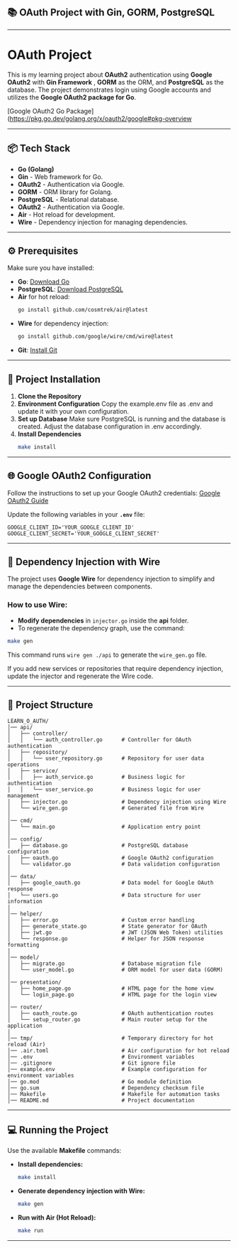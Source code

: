## 📚 **OAuth Project with Gin, GORM, PostgreSQL**

---

# **OAuth Project**

This is my learning project about **OAuth2** authentication using **Google OAuth2** with **Gin Framework** , **GORM** as the ORM, and **PostgreSQL** as the database. The project demonstrates login using Google accounts and utilizes the **Google OAuth2 package for Go**.

[Google OAuth2 Go Package](https://pkg.go.dev/golang.org/x/oauth2/google#pkg-overview

---

## 📦 **Tech Stack**

- **Go (Golang)**
- **Gin** - Web framework for Go.
- **OAuth2** - Authentication via Google.
- **GORM** - ORM library for Golang.
- **PostgreSQL** - Relational database.
- **OAuth2** - Authentication via Google.
- **Air** - Hot reload for development.
- **Wire** - Dependency injection for managing dependencies.

---

## ⚙️ **Prerequisites**

Make sure you have installed:

- **Go**: [Download Go](https://go.dev/dl/)
- **PostgreSQL**: [Download PostgreSQL](https://www.postgresql.org/download/)
- **Air** for hot reload:
  ```bash
  go install github.com/cosmtrek/air@latest
  ```
- **Wire** for dependency injection:
  ```bash
  go install github.com/google/wire/cmd/wire@latest
  ```
- **Git**: [Install Git](https://git-scm.com/downloads)

---

## 🚀 **Project Installation**

1. **Clone the Repository**
2. **Environment Configuration**
   Copy the example.env file as .env and update it with your own configuration.
3. **Set up Database**
   Make sure PostgreSQL is running and the database is created. Adjust the database configuration in .env accordingly.
4. **Install Dependencies**
   ```bash
   make install
   ```

---

## 🌐 **Google OAuth2 Configuration**

Follow the instructions to set up your Google OAuth2 credentials:
[Google OAuth2 Guide](https://developers.google.com/identity/protocols/oauth2)

Update the following variables in your **`.env`** file:

```env
GOOGLE_CLIENT_ID='YOUR_GOOGLE_CLIENT_ID'
GOOGLE_CLIENT_SECRET='YOUR_GOOGLE_CLIENT_SECRET'
```

---

## 🔧 **Dependency Injection with Wire**

The project uses **Google Wire** for dependency injection to simplify and manage the dependencies between components.

### How to use Wire:

- **Modify dependencies** in `injector.go` inside the **api** folder.
- To regenerate the dependency graph, use the command:

```bash
make gen
```

This command runs `wire gen ./api` to generate the `wire_gen.go` file.

If you add new services or repositories that require dependency injection, update the injector and regenerate the Wire code.

---

## 📂 **Project Structure**

```plaintext
LEARN_O_AUTH/
│── api/
│   ├── controller/
│   │   └── auth_controller.go      # Controller for OAuth authentication
│   ├── repository/
│   │   └── user_repository.go      # Repository for user data operations
│   ├── service/
│   │   ├── auth_service.go         # Business logic for authentication
│   │   └── user_service.go         # Business logic for user management
│   ├── injector.go                 # Dependency injection using Wire
│   └── wire_gen.go                 # Generated file from Wire
│
│── cmd/
│   └── main.go                     # Application entry point
│
│── config/
│   ├── database.go                 # PostgreSQL database configuration
│   ├── oauth.go                    # Google OAuth2 configuration
│   └── validator.go                # Data validation configuration
│
│── data/
│   ├── google_oauth.go             # Data model for Google OAuth response
│   └── users.go                    # Data structure for user information
│
│── helper/
│   ├── error.go                    # Custom error handling
│   ├── generate_state.go           # State generator for OAuth
│   ├── jwt.go                      # JWT (JSON Web Token) utilities
│   └── response.go                 # Helper for JSON response formatting
│
│── model/
│   ├── migrate.go                  # Database migration file
│   └── user_model.go               # ORM model for user data (GORM)
│
│── presentation/
│   ├── home_page.go                # HTML page for the home view
│   └── login_page.go               # HTML page for the login view
│
│── router/
│   ├── oauth_route.go              # OAuth authentication routes
│   └── setup_router.go             # Main router setup for the application
│
│── tmp/                            # Temporary directory for hot reload (Air)
│── .air.toml                       # Air configuration for hot reload
│── .env                            # Environment variables
│── .gitignore                      # Git ignore file
│── example.env                     # Example configuration for environment variables
│── go.mod                          # Go module definition
│── go.sum                          # Dependency checksum file
│── Makefile                        # Makefile for automation tasks
│── README.md                       # Project documentation
```

---

## 💻 **Running the Project**

Use the available **Makefile** commands:

- **Install dependencies:**

  ```bash
  make install
  ```
- **Generate dependency injection with Wire:**

  ```bash
  make gen
  ```
- **Run with Air (Hot Reload):**

  ```bash
  make run
  ```

---